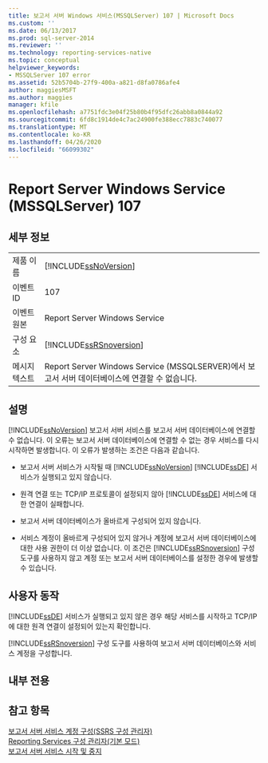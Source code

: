 ```yaml
---
title: 보고서 서버 Windows 서비스(MSSQLServer) 107 | Microsoft Docs
ms.custom: ''
ms.date: 06/13/2017
ms.prod: sql-server-2014
ms.reviewer: ''
ms.technology: reporting-services-native
ms.topic: conceptual
helpviewer_keywords:
- MSSQLServer 107 error
ms.assetid: 52b5704b-27f9-400a-a821-d8fa0786afe4
author: maggiesMSFT
ms.author: maggies
manager: kfile
ms.openlocfilehash: a7751fdc3e04f25b80b4f95dfc26abb8a0844a92
ms.sourcegitcommit: 6fd8c1914de4c7ac24900fe388ecc7883c740077
ms.translationtype: MT
ms.contentlocale: ko-KR
ms.lasthandoff: 04/26/2020
ms.locfileid: "66099302"
---
```

# <a name="report-server-windows-service-mssqlserver-107"></a>Report Server Windows Service (MSSQLServer) 107
    
## <a name="details"></a>세부 정보  
  
|||  
|-|-|  
|제품 이름|[!INCLUDE[ssNoVersion](../../includes/ssnoversion-md.md)]|  
|이벤트 ID|107|  
|이벤트 원본|Report Server Windows Service|  
|구성 요소|[!INCLUDE[ssRSnoversion](../../includes/ssrsnoversion-md.md)]|  
|메시지 텍스트|Report Server Windows Service (MSSQLSERVER)에서 보고서 서버 데이터베이스에 연결할 수 없습니다.|  
  
## <a name="explanation"></a>설명  
 [!INCLUDE[ssNoVersion](../../includes/ssnoversion-md.md)] 보고서 서버 서비스를 보고서 서버 데이터베이스에 연결할 수 없습니다. 이 오류는 보고서 서버 데이터베이스에 연결할 수 없는 경우 서비스를 다시 시작하면 발생합니다. 이 오류가 발생하는 조건은 다음과 같습니다.  
  
-   보고서 서버 서비스가 시작될 때 [!INCLUDE[ssNoVersion](../../includes/ssnoversion-md.md)] [!INCLUDE[ssDE](../../includes/ssde-md.md)] 서비스가 실행되고 있지 않습니다.  
  
-   원격 연결 또는 TCP/IP 프로토콜이 설정되지 않아 [!INCLUDE[ssDE](../../includes/ssde-md.md)] 서비스에 대한 연결이 실패합니다.  
  
-   보고서 서버 데이터베이스가 올바르게 구성되어 있지 않습니다.  
  
-   서비스 계정이 올바르게 구성되어 있지 않거나 계정에 보고서 서버 데이터베이스에 대한 사용 권한이 더 이상 없습니다. 이 조건은 [!INCLUDE[ssRSnoversion](../../includes/ssrsnoversion-md.md)] 구성 도구를 사용하지 않고 계정 또는 보고서 서버 데이터베이스를 설정한 경우에 발생할 수 있습니다.  
  
## <a name="user-action"></a>사용자 동작  
 [!INCLUDE[ssDE](../../includes/ssde-md.md)] 서비스가 실행되고 있지 않은 경우 해당 서비스를 시작하고 TCP/IP에 대한 원격 연결이 설정되어 있는지 확인합니다.  
  
 [!INCLUDE[ssRSnoversion](../../includes/ssrsnoversion-md.md)] 구성 도구를 사용하여 보고서 서버 데이터베이스와 서비스 계정을 구성합니다.  
  
## <a name="internal-only"></a>내부 전용  
  
## <a name="see-also"></a>참고 항목  
 [보고서 서버 서비스 계정 구성&#40;SSRS 구성 관리자&#41;](../install-windows/configure-the-report-server-service-account-ssrs-configuration-manager.md)   
 [Reporting Services 구성 관리자&#40;기본 모드&#41;](../../sql-server/install/reporting-services-configuration-manager-native-mode.md)   
 [보고서 서버 서비스 시작 및 중지](../report-server/start-and-stop-the-report-server-service.md)  
  
  
